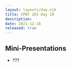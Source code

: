 ```yaml
---
layout: layouts/day.njk
title: CPNT 265 Day 10
description: 
date: 2021-12-16
released: true
---
```


## Mini-Presentations
- ???